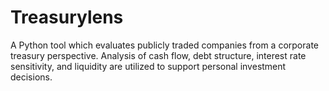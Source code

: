 # Treasurylens
A Python tool which evaluates publicly traded companies from a corporate treasury perspective. Analysis of cash flow, debt structure, interest rate sensitivity, and liquidity are utilized to support personal investment decisions.
